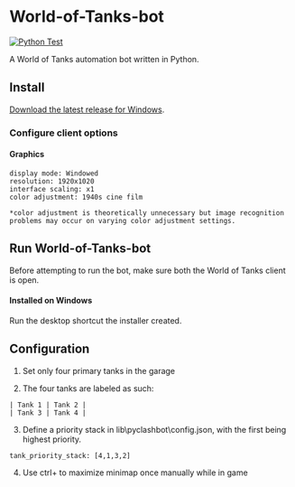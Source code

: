 # World-of-Tanks-bot

[![Python Test](https://github.com/matthewmiglio/Python-World-of-Tanks-bot/actions/workflows/python-tests.yml/badge.svg)](https://github.com/matthewmiglio/Python-World-of-Tanks-bot/actions/workflows/python-tests.yml)

A World of Tanks automation bot written in Python.

## Install

[Download the latest release for Windows](https://github.com/matthewmiglio/Python-World-of-Tanks-bot).

### Configure client options

#### Graphics

    display mode: Windowed
    resolution: 1920x1020
    interface scaling: x1
    color adjustment: 1940s cine film

    *color adjustment is theoretically unnecessary but image recognition problems may occur on varying color adjustment settings.

## Run World-of-Tanks-bot

Before attempting to run the bot, make sure both the World of Tanks client is open.

#### Installed on Windows

Run the desktop shortcut the installer created.

## Configuration

1. Set only four primary tanks in the garage

2. The four tanks are labeled as such:

```
| Tank 1 | Tank 2 |
| Tank 3 | Tank 4 |
```

3. Define a priority stack in lib\pyclashbot\config.json, with the first being highest priority.

```
tank_priority_stack: [4,1,3,2]
```


4. Use ctrl+ to maximize minimap once manually while in game 